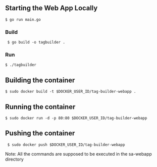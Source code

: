 ## Starting the Web App Locally
` $ go run main.go `

### Build
` $ go build -o tagbuilder .`

### Run
` $ ./tagbuilder `

## Building the container 
` $ sudo docker build -t $DOCKER_USER_ID/tag-builder-webapp . `

## Running the container
` $ sudo docker run -d -p 80:80 $DOCKER_USER_ID/tag-builder-webapp `

## Pushing the container
` $ sudo docker push $DOCKER_USER_ID/tag-builder-webapp`

Note: All the commands are supposed to be executed in the sa-webapp directory